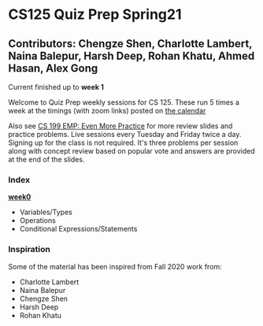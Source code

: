 # CS125 Quiz Prep Spring21

## Contributors: Chengze Shen, Charlotte Lambert, Naina Balepur, Harsh Deep, Rohan Khatu, Ahmed Hasan, Alex Gong

Current finished up to **week 1** 

Welcome to Quiz Prep weekly sessions for CS 125. These run 5 times a week at the timings (with zoom links) posted on [the calendar](https://cs125.cs.illinois.edu/calendar/#office-hours)

Also see [CS 199 EMP: Even More Practice](https://cs199emp.netlify.app/) for more review slides and practice problems. Live sessions every Tuesday and Friday twice a day. Signing up for the class is not required. It's three problems per session along with concept review based on popular vote and answers are provided at the end of the slides.

### Index
  [**week0**](https://github.com/ranchncarrots/CS125QuizPrepSpring21/blob/main/week1/quizPrep.md)
   * Variables/Types
   * Operations
   * Conditional Expressions/Statements

### Inspiration 
Some of the material has been inspired from Fall 2020 work from:

* Charlotte Lambert
* Naina Balepur
* Chengze Shen
* Harsh Deep
* Rohan Khatu 
